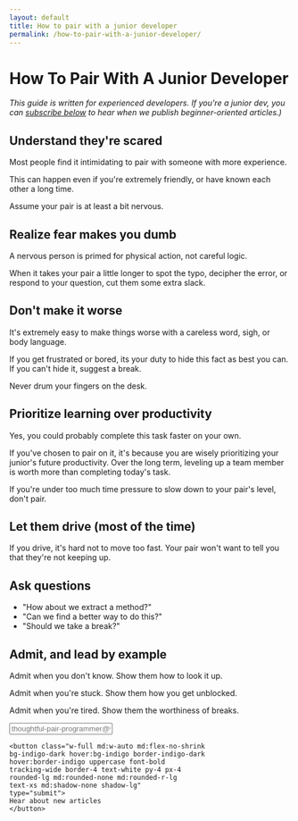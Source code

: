 ```yaml
---
layout: default
title: How to pair with a junior developer
permalink: /how-to-pair-with-a-junior-developer/
---
```


# How To Pair With A Junior Developer

<div class="border-t-4 border-indigo-dark w-24 mt-4 mb-8"></div>

_This guide is written for experienced developers. If you're a junior dev, you can [subscribe below](#subscribe) to hear when we publish beginner-oriented articles.)_

## Understand they're scared

Most people find it intimidating to pair with someone with more experience. 

This can happen even if you're extremely friendly, or have known each other a long time.

Assume your pair is at least a bit nervous.


## Realize fear makes you dumb

A nervous person is primed for physical action, not careful logic.

When it takes your pair a little longer to spot the typo, decipher the error, or respond to your question, cut them some extra slack.


## Don't make it worse

It's extremely easy to make things worse with a careless word, sigh, or body language.

If you get frustrated or bored, its your duty to hide this fact as best you can. If you can't hide it, suggest a break.

Never drum your fingers on the desk.


## Prioritize learning over productivity

Yes, you could probably complete this task faster on your own.

If you've chosen to pair on it, it's because you are wisely prioritizing your junior's future productivity. Over the long term, leveling up a team member is worth more than completing today's task.  

If you're under too much time pressure to slow down to your pair's level, don't pair.


## Let them drive (most of the time)

If you drive, it's hard not to move too fast. Your pair won't want to tell you that they're not keeping up.


## Ask questions

* "How about we extract a method?"
* "Can we find a better way to do this?"
* "Should we take a break?"


## Admit, and lead by example

Admit when you don't know. Show them how to look it up.

Admit when you're stuck. Show them how you get unblocked.

Admit when you're tired. Show them the worthiness of breaks.

<form id="subscribe" action="https://www.getdrip.com/forms/575249342/submissions" method="post" data-drip-embedded-form="575249342"
class="my-20">
  <div class="block md:flex items-center rounded-lg shadow-none md:shadow-lg bg-grey-lightest">
    <input class="outline-none bg-grey-lightest w-full
    rounded-lg md:rounded-none md:rounded-l-lg
    text-grey-darkest py-4 px-4 leading-tight
    md:shadow-none shadow-lg mb-6 md:mb-0"
    type="email"
    placeholder="thoughtful-pair-programmer@work.com"
    aria-label="Email address entry" name="fields[email]"
    autocomplete="email">

    <button class="w-full md:w-auto md:flex-no-shrink
    bg-indigo-dark hover:bg-indigo border-indigo-dark
    hover:border-indigo uppercase font-bold
    tracking-wide border-4 text-white py-4 px-4
    rounded-lg md:rounded-none md:rounded-r-lg
    text-xs md:shadow-none shadow-lg" 
    type="submit">
    Hear about new articles
    </button>
  </div>
</form>

